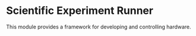 # Scientific Experiment Runner

This module provides a framework for developing and controlling hardware.